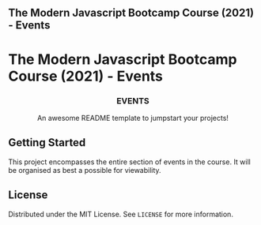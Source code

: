 ## The Modern Javascript Bootcamp Course (2021) - Events

# The Modern Javascript Bootcamp Course (2021) - Events
 
  <h3 align="center">EVENTS</h3>

  <p align="center">
    An awesome README template to jumpstart your projects!
    

<!-- GETTING STARTED -->
## Getting Started

This project encompasses the entire section of events in the course.  It will be organised as best a possible for viewability.

<!-- LICENSE -->
## License

Distributed under the MIT License. See `LICENSE` for more information.






